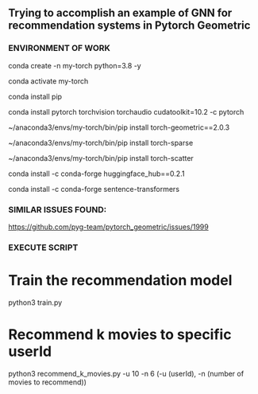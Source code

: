
## Trying to accomplish an example of GNN for recommendation systems in Pytorch Geometric

### ENVIRONMENT OF WORK
conda create -n my-torch python=3.8 -y

conda activate my-torch

conda install pip

conda install pytorch torchvision torchaudio cudatoolkit=10.2 -c pytorch

~/anaconda3/envs/my-torch/bin/pip install torch-geometric==2.0.3

~/anaconda3/envs/my-torch/bin/pip install torch-sparse

~/anaconda3/envs/my-torch/bin/pip install torch-scatter

conda install -c conda-forge huggingface_hub==0.2.1

conda install -c conda-forge sentence-transformers

### SIMILAR ISSUES FOUND:

https://github.com/pyg-team/pytorch_geometric/issues/1999

### EXECUTE SCRIPT

# Train the recommendation model

python3 train.py

# Recommend k movies to specific userId

python3 recommend_k_movies.py -u 10 -n 6 (-u (userId), -n (number of movies to recommend))
